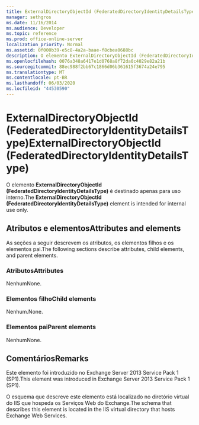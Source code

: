 ```yaml
---
title: ExternalDirectoryObjectId (FederatedDirectoryIdentityDetailsType)
manager: sethgros
ms.date: 11/16/2014
ms.audience: Developer
ms.topic: reference
ms.prod: office-online-server
localization_priority: Normal
ms.assetid: 0f000b39-e5c8-4a2a-baae-f8cbea0688bc
description: O elemento ExternalDirectoryObjectId (FederatedDirectoryIdentityDetailsType) é destinado apenas para uso interno.
ms.openlocfilehash: 0076a348a6417e1d0768a8f72da0c4029e82a21b
ms.sourcegitcommit: 88ec988f2bb67c1866d06b361615f3674a24e795
ms.translationtype: MT
ms.contentlocale: pt-BR
ms.lasthandoff: 06/03/2020
ms.locfileid: "44530590"
---
```

# <a name="externaldirectoryobjectid-federateddirectoryidentitydetailstype"></a><span data-ttu-id="440bc-103">ExternalDirectoryObjectId (FederatedDirectoryIdentityDetailsType)</span><span class="sxs-lookup"><span data-stu-id="440bc-103">ExternalDirectoryObjectId (FederatedDirectoryIdentityDetailsType)</span></span>

<span data-ttu-id="440bc-104">O elemento **ExternalDirectoryObjectId (FederatedDirectoryIdentityDetailsType)** é destinado apenas para uso interno.</span><span class="sxs-lookup"><span data-stu-id="440bc-104">The **ExternalDirectoryObjectId (FederatedDirectoryIdentityDetailsType)** element is intended for internal use only.</span></span> 

## <a name="attributes-and-elements"></a><span data-ttu-id="440bc-105">Atributos e elementos</span><span class="sxs-lookup"><span data-stu-id="440bc-105">Attributes and elements</span></span>

<span data-ttu-id="440bc-106">As seções a seguir descrevem os atributos, os elementos filhos e os elementos pai.</span><span class="sxs-lookup"><span data-stu-id="440bc-106">The following sections describe attributes, child elements, and parent elements.</span></span>
  
### <a name="attributes"></a><span data-ttu-id="440bc-107">Atributos</span><span class="sxs-lookup"><span data-stu-id="440bc-107">Attributes</span></span>

<span data-ttu-id="440bc-108">Nenhum</span><span class="sxs-lookup"><span data-stu-id="440bc-108">None.</span></span>
  
### <a name="child-elements"></a><span data-ttu-id="440bc-109">Elementos filho</span><span class="sxs-lookup"><span data-stu-id="440bc-109">Child elements</span></span>

<span data-ttu-id="440bc-110">Nenhum.</span><span class="sxs-lookup"><span data-stu-id="440bc-110">None.</span></span>
  
### <a name="parent-elements"></a><span data-ttu-id="440bc-111">Elementos pai</span><span class="sxs-lookup"><span data-stu-id="440bc-111">Parent elements</span></span>

<span data-ttu-id="440bc-112">Nenhum</span><span class="sxs-lookup"><span data-stu-id="440bc-112">None.</span></span>
  
## <a name="remarks"></a><span data-ttu-id="440bc-113">Comentários</span><span class="sxs-lookup"><span data-stu-id="440bc-113">Remarks</span></span>

<span data-ttu-id="440bc-114">Este elemento foi introduzido no Exchange Server 2013 Service Pack 1 (SP1).</span><span class="sxs-lookup"><span data-stu-id="440bc-114">This element was introduced in Exchange Server 2013 Service Pack 1 (SP1).</span></span>
  
<span data-ttu-id="440bc-115">O esquema que descreve este elemento está localizado no diretório virtual do IIS que hospeda os Serviços Web do Exchange.</span><span class="sxs-lookup"><span data-stu-id="440bc-115">The schema that describes this element is located in the IIS virtual directory that hosts Exchange Web Services.</span></span>
  

